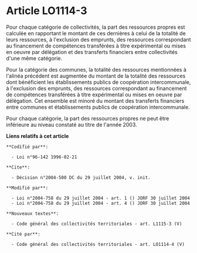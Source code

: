 # Article LO1114-3

Pour chaque catégorie de collectivités, la part des ressources propres est calculée en rapportant le montant de ces dernières
à celui de la totalité de leurs ressources, à l'exclusion des emprunts, des ressources correspondant au financement de
compétences transférées à titre expérimental ou mises en oeuvre par délégation et des transferts financiers entre
collectivités d'une même catégorie. 

Pour la catégorie des communes, la totalité des ressources mentionnées à l'alinéa précédent est augmentée du montant de la
totalité des ressources dont bénéficient les établissements publics de coopération intercommunale, à l'exclusion des
emprunts, des ressources correspondant au financement de compétences transférées à titre expérimental ou mises en oeuvre par
délégation. Cet ensemble est minoré du montant des transferts financiers entre communes et établissements publics de
coopération intercommunale. 

Pour chaque catégorie, la part des ressources propres ne peut être inférieure au niveau constaté au titre de l'année 2003.

**Liens relatifs à cet article**

	**Codifié par**:

	  - Loi n°96-142 1996-02-21

	**Cite**:

	  - Décision n°2004-500 DC du 29 juillet 2004, v. init.

	**Modifié par**:

	  - Loi n°2004-758 du 29 juillet 2004 - art. 1 () JORF 30 juillet 2004
	  - Loi n°2004-758 du 29 juillet 2004 - art. 4 () JORF 30 juillet 2004

	**Nouveaux textes**:

	  - Code général des collectivités territoriales - art. L1115-3 (V)

	**Cité par**:

	  - Code général des collectivités territoriales - art. LO1114-4 (V)
